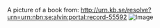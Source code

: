 A picture of a book from: http://urn.kb.se/resolve?urn=urn:nbn:se:alvin:portal:record-55592
![Image](http://urn.kb.se/resolve?urn=urn:nbn:se:alvin:portal:record-55592)
